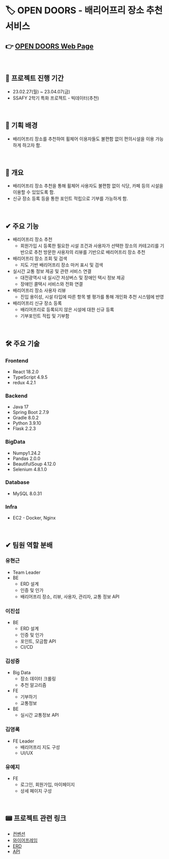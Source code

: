 # 🏷️ OPEN DOORS - 배리어프리 장소 추천 서비스

## 👉 [OPEN DOORS Web Page](https://j8b205.p.ssafy.io/)

<br>

## 📆 프로젝트 진행 기간

- 23.02.27(월) ~ 23.04.07(금)
- SSAFY 2학기 특화 프로젝트 - 빅데이터(추천)

<br>

## 📖 기획 배경

- 배리어프리 장소를 추천하여 휠체어 이용자들도 불편함 없이 편의시설을 이용 가능하게 하고자 함.

<br>

## 🔎 개요

- 배리어프리 장소 추천을 통해 휠체어 사용자도 불편함 없이 식당, 카페 등의 시설을 이용할 수 있있도록 함.
- 신규 장소 등록 등을 통한 포인트 적립으로 기부를 가능하게 함.

<br>

## ✔ 주요 기능

- 배리어프리 장소 추천
    - 회원가입 시 등록한 필요한 시설 조건과 사용자가 선택한 장소의 카테고리를 기반으로 추천 방문한 사용자의 리뷰를 기반으로 배리어프리 장소 추천
- 배리어프리 장소 조회 및 검색
    - 지도 기반 배리어프리 장소 마커 표시 및 검색
- 실시간 교통 정보 제공 및 관련 서비스 연결
    - 대전광역시 내 실시간 저상버스 및 장애인 택시 정보 제공
    - 장애인 콜택시 서비스와 전화 연결
- 배리어프리 장소 사용자 리뷰
    - 진입 용이성, 시설 타입에 따른 항목 별 평가를 통해 개인화 추천 시스템에 반영
- 배리어프리 신규 장소 등록
    - 배리어프리로 등록되지 않은 시설에 대한 신규 등록
    - 기부포인트 적립 및 기부함

<br>

## 🛠️ 주요 기술

### Frontend

- React 18.2.0
- TypeScript 4.9.5
- redux 4.2.1

### Backend

- Java 17
- Spring Boot 2.7.9
- Gradle 8.0.2
- Python 3.9.10
- Flask 2.2.3

### BigData

- Numpy1.24.2
- Pandas 2.0.0
- BeautifulSoup 4.12.0
- Selenium 4.8.1.0

### Database

- MySQL 8.0.31

### Infra

- EC2 - Docker, Nginx

<br>

## ✔ 팀원 역할 분배

### 유현근

- Team Leader
- BE
    - ERD 설계
    - 인증 및 인가
    - 배리어프리 장소, 리뷰,  사용자, 관리자, 교통 정보 API

### 이진섭

- BE
    - ERD 설계
    - 인증 및 인가
    - 포인트, 모금함 API
    - CI/CD

### 김성중

- Big Data
    - 장소 데이터 크롤링
    - 추천 알고리즘
- FE
    - 기부하기
    - 교통정보
- BE
    - 실시간 교통정보 API

### 김영록

- FE Leader
    - 배리어프리 지도 구성
    - UI/UX

### 유예지

- FE
    - 로그인, 회원가입, 마이페이지
    - 상세 페이지 구성

<br>

## 📟 프로젝트 관련 링크

- [컨벤션](https://www.notion.so/664ee95a23744c6c916eef6de6649940)
- [와이어프레임](https://www.figma.com/file/3OSUPYoQJpWhmGY5wQyDNZ/Open-doors?node-id=0-1&t=Bz4zJJvgNqk5TtR9-0)
- [ERD](https://www.erdcloud.com/d/KzRS7P4bfciHmw6W9)
- [API](https://www.notion.so/API-1b3df2a166c54ad2ae8e31ddad5a1ba3)
